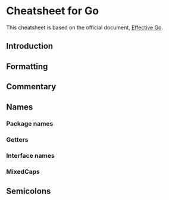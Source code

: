 Cheatsheet for Go
=================

This cheatsheet is based on the official document, [Effective Go](https://golang.org/doc/effective_go.html).

## Introduction


## Formatting


## Commentary


## Names

### Package names

### Getters

### Interface names

### MixedCaps


## Semicolons